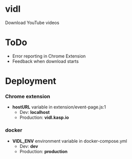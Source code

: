 # vidl
Download YouTube videos

# ToDo
- Error reporting in Chrome Extension
- Feedback when download starts

# Deployment
### Chrome extension
- **hostURL** variable in extension/event-page.js:1
    - Dev: **localhost**
    - Production: **vidl.kasp.io**

### docker
- **VIDL_ENV** environment variable in docker-compose.yml
    - Dev: **dev**
    - Production: **production**
